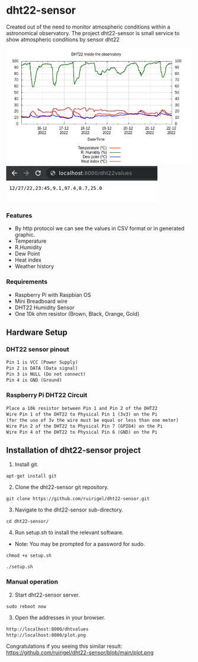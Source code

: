 # dht22-sensor
Created out of the need to monitor atmospheric conditions within a astronomical observatory.
The project dht22-sensor is small service to show atmospheric conditions by sensor dht22

![](./plot.png)
![](./csv.png)

### Features
* By http protocol we can see the values in CSV format or in generated graphic.
* Temperature
* R.Humidity
* Dew Point
* Heat index 
* Weather history

### Requirements
* Raspberry Pi with Raspbian OS
* Mini Breadboard wire
* DHT22 Humidity Sensor
* One 10k ohm resistor (Brown, Black, Orange, Gold)

## Hardware Setup
### DHT22 sensor pinout 
```
Pin 1 is VCC (Power Supply)
Pin 2 is DATA (Data signal)
Pin 3 is NULL (Do not connect)
Pin 4 is GND (Ground)
```
### Raspberry Pi DHT22 Circuit
```
Place a 10k resistor between Pin 1 and Pin 2 of the DHT22
Wire Pin 1 of the DHT22 to Physical Pin 1 (3v3) on the Pi 
(for the use of 3v the wire must be equal or less than one meter)
Wire Pin 2 of the DHT22 to Physical Pin 7 (GPIO4) on the Pi
Wire Pin 4 of the DHT22 to Physical Pin 6 (GND) on the Pi
```
## Installation of dht22-sensor project
1. Install git.
```
apt-get install git
```
2. Clone the dht22-sensor git repository.
```
git clone https://github.com/ruirigel/dht22-sensor.git
```
3. Navigate to the dht22-sensor sub-directory.
```
cd dht22-sensor/
```
4. Run setup.sh to install the relevant software.
 * Note:  You may be prompted for a password for sudo.
 ```
chmod +x setup.sh
```
```
./setup.sh
```
### Manual operation
2. Start dht22-sensor server.
```
sudo reboot now
```
3. Open the addresses in your browser.
```
http://localhost:8000/dhtvalues
http://localhost:8000/plot.png
```
Congratulations if you seeing this similar result: https://github.com/ruirigel/dht22-sensor/blob/main/plot.png
